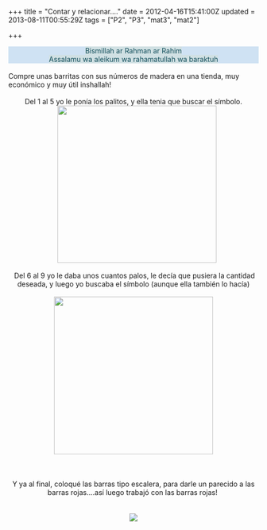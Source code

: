 +++
title = "Contar y relacionar...."
date = 2012-04-16T15:41:00Z
updated = 2013-08-11T00:55:29Z
tags = ["P2", "P3", "mat3", "mat2"]

+++

<div dir="ltr" style="text-align: left;" trbidi="on"><div class="separator" style="clear: both; text-align: center;"></div><div class="separator" style="background-color: #cfe2f3; clear: both; text-align: center;"><span style="background-color: #d0e0e3; color: #134f5c;">Bismillah ar Rahman ar Rahim</span></div><div class="separator" style="background-color: #cfe2f3; clear: both; text-align: center;"><span style="background-color: #d0e0e3; color: #134f5c;">Assalamu wa aleikum wa rahamatullah wa baraktuh</span></div><div class="separator" style="clear: both;"><br /></div><div class="separator" style="clear: both;">Compre unas barritas con sus números de madera en una tienda, muy económico y muy útil inshallah!</div><div class="separator" style="clear: both; text-align: center;"><br /></div><div class="separator" style="clear: both; text-align: center;">Del 1 al 5 yo le ponía los palitos, y ella tenia que buscar el símbolo.<a href="http://4.bp.blogspot.com/-R04-hHHIcUM/UgbEc9u6ynI/AAAAAAAAFNc/Heb6GOp3vI4/s1600/cats6.jpg" imageanchor="1" style="clear: right; display: inline !important; margin-bottom: 1em; margin-left: 1em; text-align: center;"><img border="0" height="316" src="http://4.bp.blogspot.com/-R04-hHHIcUM/UgbEc9u6ynI/AAAAAAAAFNc/Heb6GOp3vI4/s320/cats6.jpg" width="320" /></a></div><br /><div class="separator" style="clear: both; text-align: center;">&nbsp;Del 6 al 9 yo le daba unos cuantos palos, le decía que pusiera la cantidad deseada, y luego yo buscaba el símbolo (aunque ella también lo hacía)</div><br /><div class="separator" style="clear: both; text-align: center;"></div><div class="separator" style="clear: both; text-align: center;"><a href="http://2.bp.blogspot.com/-pwjjaH5cELg/UgbEbxBzlAI/AAAAAAAAFNM/WsubBukSRWw/s1600/333.jpg" imageanchor="1" style="margin-left: 1em; margin-right: 1em;"><img border="0" height="317" src="http://2.bp.blogspot.com/-pwjjaH5cELg/UgbEbxBzlAI/AAAAAAAAFNM/WsubBukSRWw/s320/333.jpg" width="320" /></a></div><br /><br /><div style="text-align: center;"><br />Y ya al final, coloqué las barras tipo escalera, para darle un parecido a las barras rojas....así luego trabajó con las barras rojas!&nbsp; </div><br /><br /><div class="separator" style="clear: both; text-align: center;"><a href="http://3.bp.blogspot.com/-tvr-xJFFePA/UgbEcGvqTRI/AAAAAAAAFNQ/xNTZMx0Ge3k/s1600/DSC02747.JPG" imageanchor="1" style="margin-left: 1em; margin-right: 1em;"><img border="0" src="http://3.bp.blogspot.com/-tvr-xJFFePA/UgbEcGvqTRI/AAAAAAAAFNQ/xNTZMx0Ge3k/s1600/DSC02747.JPG" /></a></div><div class="separator" style="clear: both; text-align: center;"></div><br /></div>
